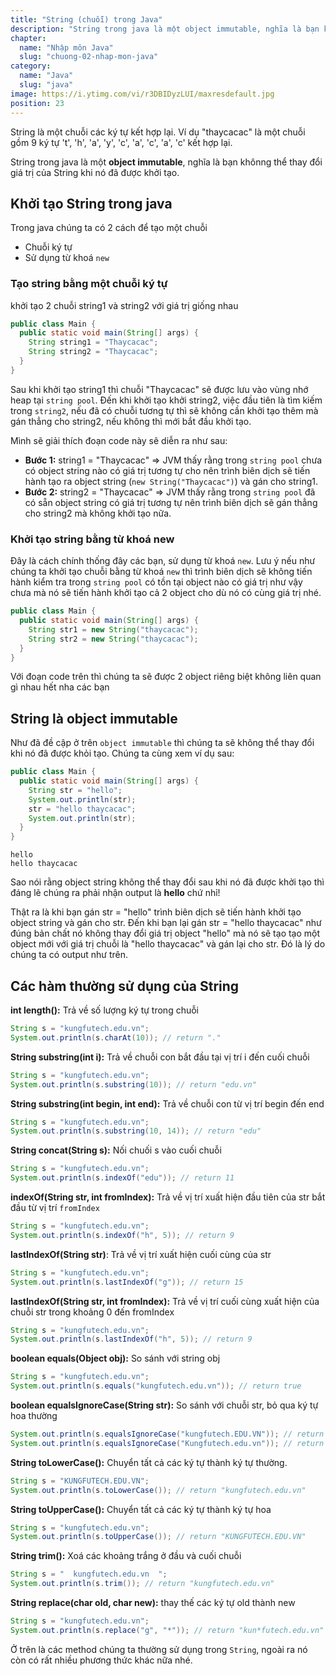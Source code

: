 ```yaml
---
title: "String (chuỗi) trong Java"
description: "String trong java là một object immutable, nghĩa là bạn khônng thể thay đổi giá trị của String khi nó đã được khởi tạo."
chapter:
  name: "Nhập môn Java"
  slug: "chuong-02-nhap-mon-java"
category:
  name: "Java"
  slug: "java"
image: https://i.ytimg.com/vi/r3DBIDyzLUI/maxresdefault.jpg
position: 23
---
```


String là một chuỗi các ký tự kết hợp lại. Ví dụ "thaycacac" là một chuỗi gồm 9 ký tự 't', 'h', 'a', 'y', 'c', 'a', 'c', 'a', 'c' kết hợp lại.

String trong java là một **object immutable**, nghĩa là bạn khônng thể thay đổi giá trị của String khi nó đã được khởi tạo.

## Khởi tạo String trong java

Trong java chúng ta có 2 cách để tạo một chuỗi

- Chuỗi ký tự
- Sử dụng từ khoá `new`

### Tạo string bằng một chuỗi ký tự

<div class="example">khởi tạo 2 chuỗi string1 và string2 với giá trị giống nhau</div>

```java
public class Main {
  public static void main(String[] args) {
    String string1 = "Thaycacac";
    String string2 = "Thaycacac";
  }
}
```

Sau khi khởi tạo string1 thì chuỗi "Thaycacac" sẽ được lưu vào vùng nhớ heap tại `string pool`. Đến khi khởi tạo khởi string2, việc đầu tiên là tìm kiếm trong `string2`, nếu đã có chuỗi tương tự thì sẽ không cần khởi tạo thêm mà gán thẳng cho string2, nếu không thì mới bắt đầu khởi tạo.

Mình sẽ giải thích đoạn code này sẽ diễn ra như sau:

- **Bước 1:** string1 = "Thaycacac" => JVM thấy rằng trong `string pool` chưa có object string nào có giá trị tương tự cho nên trình biên dịch sẽ tiến hành tạo ra object string (`new String("Thaycacac")`) và gán cho string1.
- **Bước 2:** string2 = "Thaycacac" => JVM thấy rằng trong `string pool` đã có sẵn object string có giá trị tương tự nên trình biên dịch sẽ gán thẳng cho string2 mà không khởi tạo nữa.

### Khởi tạo string bằng từ khoá new

Đây là cách chính thống đây các bạn, sử dụng từ khoá `new`. Lưu ý nếu như chúng ta khởi tạo chuỗi bằng từ khoá `new` thì trình biên dịch sẽ không tiến hành kiểm tra trong `string pool` có tồn tại object nào có giá trị như vậy chưa mà nó sẽ tiến hành khởi tạo cả 2 object cho dù nó có cùng giá trị nhé.

```java
public class Main {
  public static void main(String[] args) {
    String str1 = new String("thaycacac");
    String str2 = new String("thaycacac");
  }
}
```

Với đoạn code trên thì chúng ta sẽ được 2 object riêng biệt không liên quan gì nhau hết nha các bạn

## String là object immutable

Như đã đề cập ở trên `object immutable` thì chúng ta sẽ không thể thay đổi khi nó đã được khỏi tạo. Chúng ta cùng xem ví dụ sau:

```java
public class Main {
  public static void main(String[] args) {
    String str = "hello";
    System.out.println(str);
    str = "hello thaycacac";
    System.out.println(str);
  }
}
```

<content-result>
    <code>hello</code><br/>
    <code>hello thaycacac</code>
</content-result>

Sao nói rằng object string không thể thay đổi sau khi nó đã được khởi tạo thì đáng lẽ chúng ra phải nhận output là **hello** chứ nhỉ!

Thật ra là khi bạn gán str = "hello" trình biên dịch sẽ tiến hành khởi tạo object string và gán cho str. Đến khi bạn lại gán str = "hello thaycacac" như đúng bản chất nó không thay đổi giá trị object "hello" mà nó sẽ tạo tạo một object mới với giá trị chuỗi là "hello thaycacac" và gán lại cho str. Đó là lý do chúng ta có output như trên.

## Các hàm thường sử dụng của String

**int length():** Trả về số lượng ký tự trong chuỗi

```java
String s = "kungfutech.edu.vn";
System.out.println(s.charAt(10)); // return "."
```

**String substring(int i):** Trả về chuỗi con bắt đầu tại vị trí i đến cuối chuỗi

```java
String s = "kungfutech.edu.vn";
System.out.println(s.substring(10)); // return "edu.vn"
```

**String substring(int begin, int end):** Trả về chuỗi con từ vị trí begin đến end

```java
String s = "kungfutech.edu.vn";
System.out.println(s.substring(10, 14)); // return "edu"
```

**String concat(String s):** Nối chuối s vào cuối chuỗi

```java
String s = "kungfutech.edu.vn";
System.out.println(s.indexOf("edu")); // return 11
```

**indexOf(String str, int fromIndex):** Trả về vị trí xuất hiện đầu tiên của str bắt đầu từ vị trí `fromIndex`

```java
String s = "kungfutech.edu.vn";
System.out.println(s.indexOf("h", 5)); // return 9
```

**lastIndexOf(String str)**: Trả về vị trí xuất hiện cuối cùng của str

```java
String s = "kungfutech.edu.vn";
System.out.println(s.lastIndexOf("g")); // return 15
```

**lastIndexOf(String str, int fromIndex):** Trả về vị trí cuối cùng xuất hiện của chuỗi str trong khoảng 0 đến fromIndex

```java
String s = "kungfutech.edu.vn";
System.out.println(s.lastIndexOf("h", 5)); // return 9
```

**boolean equals(Object obj):** So sánh với string obj

```java
String s = "kungfutech.edu.vn";
System.out.println(s.equals("kungfutech.edu.vn")); // return true
```

**boolean equalsIgnoreCase(String str):** So sánh với chuỗi str, bỏ qua ký tự hoa thường

```java
System.out.println(s.equalsIgnoreCase("kungfutech.EDU.VN")); // return true
System.out.println(s.equalsIgnoreCase("Kungfutech.edu.vn")); // return true
```

**String toLowerCase():** Chuyển tất cả các ký tự thành ký tự thường.

```java
String s = "KUNGFUTECH.EDU.VN";
System.out.println(s.toLowerCase()); // return "kungfutech.edu.vn"
```

**String toUpperCase():** Chuyển tất cả các ký tự thành ký tự hoa

```java
String s = "kungfutech.edu.vn";
System.out.println(s.toUpperCase()); // return "KUNGFUTECH.EDU.VN"
```

**String trim():** Xoá các khoảng trắng ở đầu và cuối chuỗi

```java
String s = "  kungfutech.edu.vn  ";
System.out.println(s.trim()); // return "kungfutech.edu.vn"
```

**String replace(char old, char new):** thay thế các ký tự old thành new

```java
String s = "kungfutech.edu.vn";
System.out.println(s.replace("g", "*")); // return "kun*futech.edu.vn"
```

Ở trên là các method chúng ta thường sử dụng trong `String`, ngoài ra nó còn có rất nhiều phương thức khác nữa nhé.
